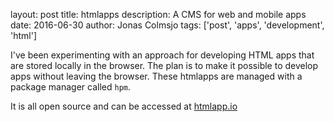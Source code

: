 layout: post
title: htmlapps
description: A CMS for web and mobile apps
date: 2016-06-30
author: Jonas Colmsjo
tags: ['post', 'apps', 'development', 'html']

I've been experimenting with an approach for developing HTML apps that are
stored locally in the browser. The plan is to make it possible to develop
apps without leaving the browser. These htmlapps are managed with a package
manager called `hpm`.

It is all open source and can be accessed at [htmlapp.io](http://htmlapp.io)
